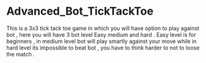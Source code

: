# Advanced_Bot_TickTackToe
This is a 3x3 tick tack toe game in which you will have option to play against bot , here you will have 3 bot level Easy medium and hard . Easy level is for beginners , in medium level bot will play smartly against your move while in hard level its impossible to beat bot , you have to think harder to not to loose the match .
